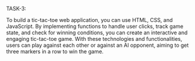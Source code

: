 TASK-3:



To build a tic-tac-toe web application, you can use HTML, CSS, and JavaScript. 
By implementing functions to handle user clicks, track game state, and check for
winning conditions, you can create an interactive and engaging tic-tac-toe game.
With these technologies and functionalities, users can play against each other or
against an AI opponent, aiming to get three markers in a row to win the game.

